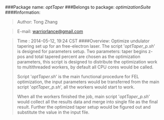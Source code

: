 ###Package name: _optTaper_
###Belongs to package: _optimizationSuite_
####Information:
> Author: Tong Zhang

> E-mail: warriorlance@gmail.com

> Time  : 2014-05-12, 19:24 CST 
####Overview:
>	Optimize undulator tapering set up for an free-electron laser. 
>   The script '*optTaper_p.sh*' is designed for parameters setup. 
>	Two parameters: taper begins z-pos and total tapered percent are 
>   chosen as the optimization parameters, this script is designed 
>   to distribute the optimization work to multithreaded workers, 
>   by default all CPU cores would be called.
>
>	Script '*optTaper.sh*' is the main functional procedure for 
>	FEL optimization, the input parameters would be transferred from
>	the main script '*optTaper_p.sh*', all the workers would start
>	to work.
>
>	When all the workers finished the job, main script '*optTaper_p.sh*'
>	would collect all the results data and merge into single file as the
>	final result. Further the optimized taper setup would be figured out
>	and substitute the value in the input file.
